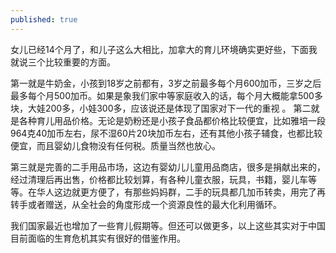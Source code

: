 ```yaml
---
published: true
---
```

女儿已经14个月了，和儿子这么大相比，加拿大的育儿环境确实更好些，下面我就说三个比较重要的方面。

第一就是牛奶金，小孩到18岁之前都有，3岁之前最多每个月600加币，三岁之后最多每个月500加币。如果是象我们家中等家庭收入的话，每个月大概能拿500多块，大娃200多，小娃300多，应该说还是体现了国家对下一代的重视
。
第二就是各种育儿用品价格。无论是奶粉还是小孩子食品都价格比较便宜，比如雅培一段964克40加币左右，尿不湿60片20块加币左右，还有其他小孩子辅食，也都比较便宜，而且婴幼儿食物没有任何税。质量当然也放心。

第三就是完善的二手用品市场，这边有婴幼儿儿童用品商店，很多是捐献出来的，经过清理后再出售，价格都比较划算，有各种儿童衣服，玩具，书籍，婴儿车等等。在华人这边就更方便了，有那些妈妈群，二手的玩具都几加币转卖，用完了再转手或者赠送，从全社会的角度形成一个资源良性的最大化利用循环。

我们国家最近也增加了一些育儿假期等。但还可以做更多，以上这些其实对于中国目前面临的生育危机其实有很好的借鉴作用。
